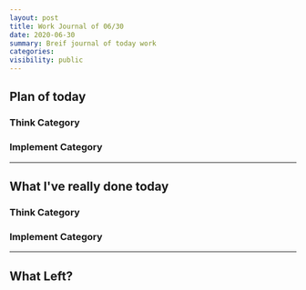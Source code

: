 ```yaml
---
layout: post
title: Work Journal of 06/30
date: 2020-06-30
summary: Breif journal of today work
categories:
visibility: public
---
```


## Plan of today

### Think Category

### Implement Category

***

## What I've really done today
### Think Category

### Implement Category
*** 

## What Left?
